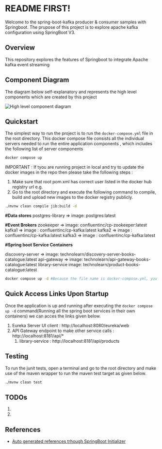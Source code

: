 # README FIRST!

Welcome to the spring-boot-kafka producer & consumer samples with Springboot. The prupose of this project is to explore apache kafka configuration using SpringBoot V3. 

## Overview

This repository explores the features of Springboot to integrate Apache kafka event streaming

## Component Diagram

The diagram below self-explanatory and represents the high level components which are created by this project

![High level component diagram](blueprint.png)

## Quickstart

The simplest way to run the project is to run the `docker-compose.yml` file in the root directory. This docker compose file consists all the individual servers needed to run the entire application components , which includes the following list of server components
```bash
docker compose up
```

IMPORTANT : If tyou are running project in local and try to update the docker images in the repo then please take the following steps :
1. Make sure that root pom.xml has correct user listed in the docker hub registry url e.g. 
2. Go to the root directory and execute the following command to compile, build and upload new images to the docker registry publicly.
```bash
./mvnw clean compile jib:build -d 
```

**#Data stores**
postgres-library => image: postgres:latest

**#Event Brokers**
zookeeper => image: confluentinc/cp-zookeeper:latest
kafka1 => image : confluentinc/cp-kafka:latest
kafka2 => image : confluentinc/cp-kafka:latest
kafka3 => image : confluentinc/cp-kafka:latest


**#Spring boot Service Containers**

discovery-server => image: technolearn/discovery-server-books-catalogue:latest
api-gateway => image: technolearn/api-gateway-books-catalogue:latest
library-service image: technolearn/product-books-catalogue:latest

```bash
docker compose up -d #Because the file name is docker-compose.yml, you do not have to provide filename
```

## Quick Access Links Upon Startup

Once the application is up and running after executing the `docker compose up -d` command(Running all the spring boot services in their own containers) we can acces the links given below. 


1. Eureka Server UI client : http://localhost:8080/eureka/web    
2. API Gateway endpoint to make other service calls : http://localhost:8181/api/*
    1. library-service : http://localhost:8181/api/products
    

## Testing

To run the junit tests, open a terminal and go to the root directory and make use of the maven wrapper to run the maven test target as given below.

```bash
./mvnw clean test
```

## TODOs

1. 
2. 

## References

- [Auto generated references trhough SpringBoot Initializer](./HELP.md)